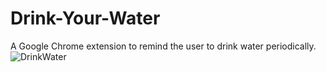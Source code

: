 # Drink-Your-Water
A Google Chrome extension to remind the user to drink water periodically.
![DrinkWater](https://user-images.githubusercontent.com/86172249/170895025-164d61e9-db02-4ae0-bdee-1b1cadb9af4b.png)

